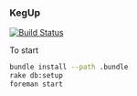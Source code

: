 ### KegUp

[![Build Status](http://jenkins.philmonroe.com/buildStatus/icon?job=kegup)](https://jenkins.philmonroe.com/job/kegup/)


To start



``` bash
bundle install --path .bundle
rake db:setup
foreman start
```
